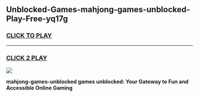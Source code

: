 
## Unblocked-Games-mahjong-games-unblocked-Play-Free-yq17g
<h3>
<a href="https://premium76.site?title=mahjong-games-unblocked&ref=17A">CLICK TO PLAY</a></h3>
<hr>

<h3>
<a href="https://premium76.site?title=mahjong-games-unblocked&ref=17A">CLICK 2 PLAY</a>
  
</h3>

<a href="https://premium76.site?title=mahjong-games-unblocked&ref=17A"><img src="https://clearcache.store/games.png"></a>


**mahjong-games-unblocked games unblocked: Your Gateway to Fun and Accessible Online Gaming**
